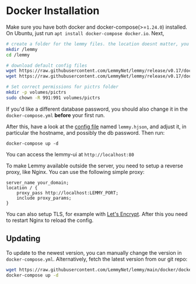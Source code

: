 # Docker Installation

Make sure you have both docker and docker-compose(>=`1.24.0`) installed. On Ubuntu, just run `apt install docker-compose docker.io`. Next,

```bash
# create a folder for the lemmy files. the location doesnt matter, you can put this anywhere you want
mkdir /lemmy
cd /lemmy

# download default config files
wget https://raw.githubusercontent.com/LemmyNet/lemmy/release/v0.17/docker/prod/docker-compose.yml
wget https://raw.githubusercontent.com/LemmyNet/lemmy/release/v0.17/docker/lemmy.hjson

# Set correct permissions for pictrs folder
mkdir -p volumes/pictrs
sudo chown -R 991:991 volumes/pictrs
```

If you'd like a different database password, you should also change it in the `docker-compose.yml` **before** your first run.

After this, have a look at the [config file](configuration.md) named `lemmy.hjson`, and adjust it, in particular the hostname, and possibly the db password. Then run:

`docker-compose up -d`

You can access the lemmy-ui at `http://localhost:80`

To make Lemmy available outside the server, you need to setup a reverse proxy, like Nginx. You can use the following simple proxy:

```
server_name your_domain;
location / {
    proxy_pass http://localhost:LEMMY_PORT;
    include proxy_params;
}
```

You can also setup TLS, for example with [Let's Encrypt](https://letsencrypt.org/). After this you need to restart Nginx to reload the config.

## Updating

To update to the newest version, you can manually change the version in `docker-compose.yml`. Alternatively, fetch the latest version from our git repo:

```bash
wget https://raw.githubusercontent.com/LemmyNet/lemmy/main/docker/docker-compose.yml
docker-compose up -d
```
